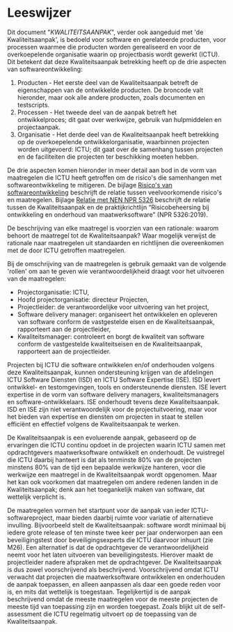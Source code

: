 # Leeswijzer

Dit document "$KWALITEITSAANPAK$", verder ook aangeduid met 'de Kwaliteitsaanpak', is bedoeld voor software en gerelateerde producten, voor processen waarmee die producten worden gerealiseerd en voor de overkoepelende organisatie waarin op projectbasis wordt gewerkt (ICTU). Dit betekent dat deze Kwaliteitsaanpak betrekking heeft op de drie aspecten van softwareontwikkeling:

1. Producten - Het eerste deel van de Kwaliteitsaanpak betreft de eigenschappen van de ontwikkelde producten. De broncode valt hieronder, maar ook alle andere producten, zoals documenten en testscripts.
2. Processen - Het tweede deel van de aanpak betreft het ontwikkelproces; dit gaat over werkwijze, gebruik van hulpmiddelen en projectaanpak.
3. Organisatie - Het derde deel van de Kwaliteitsaanpak heeft betrekking op de overkoepelende ontwikkelorganisatie, waarbinnen projecten worden uitgevoerd: ICTU; dit gaat over de samenhang tussen projecten en de faciliteiten die projecten ter beschikking moeten hebben.

De drie aspecten komen hieronder in meer detail aan bod in de vorm van maatregelen die ICTU heeft getroffen om de risico's die samenhangen met softwareontwikkeling te mitigeren. De bijlage [Risico's van softwareontwikkeling](#risico-s-van-softwareontwikkeling) beschrijft de relatie tussen veelvoorkomende risico's en maatregelen. Bijlage [Relatie met NEN NPR 5326](#relatie-met-nen-npr-5326) beschrijft de relatie tussen de Kwaliteitsaanpak en de praktijkrichtlijn “Risicobeheersing bij ontwikkeling en onderhoud van maatwerksoftware” (NPR 5326:2019).

De beschrijving van elke maatregel is voorzien van een rationale: waarom behoort de maatregel tot de Kwaliteitsaanpak? Waar mogelijk verwijst de rationale naar maatregelen uit standaarden en richtlijnen die overeenkomen met de door ICTU getroffen maatregelen.

Bij de omschrijving van de maatregelen is gebruik gemaakt van de volgende 'rollen' om aan te geven wie verantwoordelijkheid draagt voor het uitvoeren van de maatregelen:

* Projectorganisatie: ICTU,
* Hoofd projectorganisatie: directeur Projecten,
* Projectleider: de verantwoordelijke voor uitvoering van het project,
* Software delivery manager: organiseert het ontwikkelen en opleveren van software conform de vastgestelde eisen en de Kwaliteitsaanpak, rapporteert aan de projectleider,
* Kwaliteitsmanager: controleert en borgt de kwaliteit van software conform de vastgestelde kwaliteitseisen en de Kwaliteitsaanpak, rapporteert aan de projectleider.

Projecten bij ICTU die software ontwikkelen en/of onderhouden volgens deze Kwaliteitsaanpak, kunnen ondersteuning krijgen van de afdelingen ICTU Software Diensten (ISD) en ICTU Software Expertise (ISE). ISD levert ontwikkel- en testomgevingen, tools en ondersteunende diensten. ISE levert expertise in de vorm van software delivery managers, kwaliteitsmanagers en software-ontwikkelaars. ISE onderhoudt tevens deze Kwaliteitsaanpak. ISD en ISE zijn niet verantwoordelijk voor de projectuitvoering, maar voor het bieden van expertise en diensten om projecten in staat te stellen efficiënt en effectief volgens de Kwaliteitsaanpak te werken.

De Kwaliteitsaanpak is een evoluerende aanpak, gebaseerd op de ervaringen die ICTU continu opdoet in de projecten waarin ICTU samen met opdrachtgevers maatwerksoftware ontwikkelt en onderhoudt. De vuistregel die ICTU daarbij hanteert is dat als tenminste 80% van de projecten minstens 80% van de tijd een bepaalde werkwijze hanteren, voor die werkwijze een maatregel in de Kwaliteitsaanpak wordt opgenomen. Maar het kan ook voorkomen dat maatregelen om andere redenen landen in de Kwaliteitsaanpak; denk aan het toegankelijk maken van software, dat wettelijk verplicht is.

De maatregelen vormen het startpunt voor de aanpak van ieder ICTU-softwareproject, maar bieden daarbij ruimte voor variatie of alternatieve invulling. Bijvoorbeeld stelt de Kwaliteitsaanpak: software wordt minimaal bij iedere grote release of ten minste twee keer per jaar onderworpen aan een beveiligingstest door beveiligingsexperts die ICTU daarvoor inhuurt (zie M26). Een alternatief is dat de opdrachtgever de verantwoordelijkheid neemt voor het laten uitvoeren van beveiligingstests. Hierover maakt de projectleider nadere afspraken met de opdrachtgever. De Kwaliteitsaanpak is dus zowel voorschrijvend als beschrijvend. Voorschrijvend omdat ICTU verwacht dat projecten die maatwerksoftware ontwikkelen en onderhouden de aanpak toepassen, en alleen aanpassen als daar een goede reden voor is, en mits dat wettelijk is toegestaan. Tegelijkertijd is de aanpak beschrijvend omdat de meeste maatregelen voor de meeste projecten de meeste tijd van toepassing zijn en worden toegepast. Zoals blijkt uit de self-assessment die ICTU regelmatig uitvoert op de toepassing van de Kwaliteitsaanpak.
